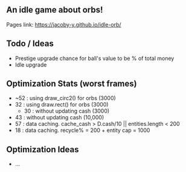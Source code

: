 ## An idle game about orbs!


Pages link: https://jacoby-y.github.io/idle-orb/


## Todo / Ideas
- Prestige upgrade chance for ball's value to be % of total money
- Idle upgrade 


## Optimization Stats (worst frames)
- ~52 : using draw_circ2() for orbs (3000)
- 32 : using draw.rect() for orbs (3000)
    - 30 : without updating cash (3000)
- 43 : without updating cash (10,000)
- 57 : data caching. cache_cash > D.cash/10 || entities.length < 200
- 18 : data caching. recycle% = 200 + entity cap = 1000

## Optimization Ideas
- ...